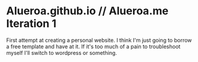 # Alueroa.github.io // Alueroa.me Iteration 1
First attempt at creating a personal website. I think I'm just going to borrow a free template and have at it. If it's too much of a pain to troubleshoot myself I'll switch to wordpress or something. 